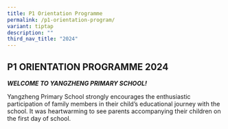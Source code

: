 ```yaml
---
title: P1 Orientation Programme
permalink: /p1-orientation-program/
variant: tiptap
description: ""
third_nav_title: "2024"
---
```

<h2><strong>P1 ORIENTATION PROGRAMME 2024</strong></h2>
<p><strong><em>WELCOME TO YANGZHENG PRIMARY SCHOOL!</em></strong>
</p>
<p>Yangzheng Primary School strongly encourages the enthusiastic participation
of family members in their child’s educational journey with the school.
It was heartwarming to see parents accompanying their children on the first
day of school.</p>
<p></p>
<p></p>
<p></p>